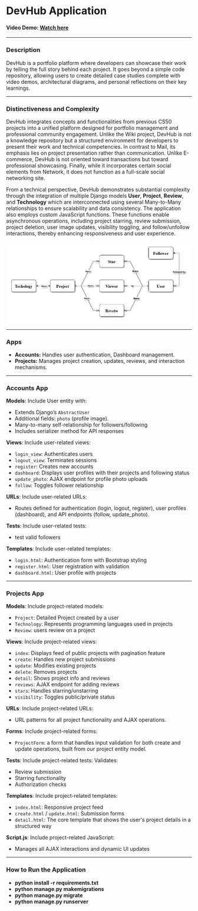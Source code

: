 # DevHub Application

#### Video Demo: [Watch here](https://youtu.be/BZ5xcTF5dFM)

---

### Description
DevHub is a portfolio platform where developers can showcase their work by telling the full story behind each project. It goes beyond a simple code repository, allowing users to create detailed case studies complete with video demos, architectural diagrams, and personal reflections on their key learnings.

---

### Distinctiveness and Complexity
DevHub integrates concepts and functionalities from previous CS50 projects into a unified platform designed for portfolio management and professional community engagement. Unlike the Wiki project, DevHub is not a knowledge repository but a structured environment for developers to present their work and technical competencies. In contrast to Mail, its emphasis lies on project presentation rather than communication. Unlike E-commerce, DevHub is not oriented toward transactions but toward professional showcasing. Finally, while it incorporates certain social elements from Network, it does not function as a full-scale social networking site.

From a technical perspective, DevHub demonstrates substantial complexity through the integration of multiple Django models **User**, **Project**, **Review**, and **Technology** which are interconnected using several Many-to-Many relationships to ensure scalability and data consistency. The application also employs custom JavaScript functions. These functions enable asynchronous operations, including project starring, review submission, project deletion, user image updates, visibility toggling, and follow/unfollow interactions, thereby enhancing responsiveness and user experience.

![ER Diagram](media/ER_Diagram_DaqBpXh.png)

---

### Apps
- **Accounts:** Handles user authentication, Dashboard management.
- **Projects:** Manages project creation, updates, reviews, and interaction mechanisms.  

---

### Accounts App

**Models**: Include User entity with:
  - Extends Django’s `AbstractUser`
  - Additional fields: `photo` (profile image).
  - Many-to-many self-relationship for followers/following
  - Includes serializer method for API responses

**Views**: Include user-related views:
- `login_view`: Authenticates users  
- `logout_view`: Terminates sessions  
- `register`: Creates new accounts
- `dashboard`: Displays user profiles with their projects and following status  
- `update_photo`: AJAX endpoint for profile photo uploads  
- `follow`: Toggles follower relationship  

**URLs**: Include user-related URLs:
- Routes defined for authentication (login, logout, register), user profiles (dashboard), and API endpoints (follow, update_photo).

**Tests**: Include user-related tests:
- test valid followers

**Templates**: Include user-related templates:
- `login.html`: Authentication form with Bootstrap styling  
- `register.html`: User registration with validation  
- `dashboard.html`: User profile with projects

---

### Projects App

**Models**: Include project-related models:
- `Project`: Detailed Project created by a user
- `Technology`: Represents programming languages used in projects 
- `Review`: users review on a project

**Views**: Include project-related views:
- `index`: Displays feed of public projects with pagination feature
- `create`: Handles new project submissions
- `update`: Modifies existing projects  
- `delete`: Removes projects  
- `detail`: Shows project info and reviews  
- `reviews`: AJAX endpoint for adding reviews  
- `stars`: Handles starring/unstarring  
- `visibility`: Toggles public/private status  

**URLs**: Include project-related URLs:
- URL patterns for all project functionality and AJAX operations.

**Forms**: Include project-related forms:
- `ProjectForm`: a form that handles input validation for both create and update operations, built from our project entity model.

**Tests**: Include project-related tests:
Validates:
- Review submission  
- Starring functionality  
- Authorization checks  

**Templates**: Include project-related templates:
- `index.html`: Responsive project feed  
- `create.html` / `update.html`: Submission forms  
- `detail.html`: The core template that shows the user's project details in a structured way

**Script.js**: Include project-related JavaScript:
- Manages all AJAX interactions and dynamic UI updates

---

### How to Run the Application
- **python install -r requirements.txt**
- **python manage.py makemigrations**
- **python manage.py migrate**
- **python manage.py runserver**
